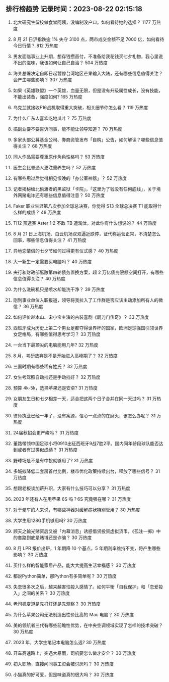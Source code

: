 
## 排行榜趋势 记录时间：2023-08-22 02:15:18
  
  1. 北大研究生留校做食堂阿姨，没编制没户口，如何看待她的选择？ 1177 万热度
    
  2. 8 月 21 日沪指跌逾 1% 失守 3100 点，两市成交金额不足 7000 亿，如何看待今日行情？ 812 万热度
    
  3. 男友面临事业上升期，想存钱攒首付，不准备给我花钱买七夕礼物，我心里说不出的滋味，我该如何让自己自洽？ 504 万热度
    
  4. 海关总署决定自即日起暂停台湾地区芒果输入大陆，还有哪些信息值得关注？会产生哪些影响？ 307 万热度
    
  5. 如果《英雄联盟》一个英雄，血量无限，但是没有升级属性成长，没有技能，不能出装备，强度如何? 165 万热度
    
  6. 乌克兰就接收F16战机取得重大突破，相关细节你怎么看？ 119 万热度
    
  7. 为什么广东人喜欢吃地瓜叶？ 75 万热度
    
  8. 搞副业要不要告诉同事，能不能让领导知道？ 70 万热度
    
  9. 多家头部公募基金公司、券商资管发布「自购」公告，如何解读？哪些信息值得关注？ 68 万热度
    
  10. 同人作品需要尊重原作角色性格吗？ 53 万热度
    
  11. 医生会比普通人更注重养生吗？ 52 万热度
    
  12. 有哪些用过后觉得相见恨晚的「办公室神器」？ 52 万热度
    
  13. 记者揭秘缅北偷渡者的黑监狱「卡院」，「这里为了钱没有任何底线」，关于境外网赌电诈还有哪些信息值得注意？ 50 万热度
    
  14. Faker 职业生涯第八次参加全球总决赛，你觉得 S13 全球总决赛 T1 能取得什么样的成绩？ 48 万热度
    
  15. TI12 预选赛 Aster 1:2 不敌 TB 遭淘汰，对此你有什么想说的？ 44 万热度
    
  16. 8 月 21 日上海机场、白云机场双双逼近跌停，证代称运营正常，不清楚怎么回事，哪些信息值得关注？ 41 万热度
    
  17. 异地恋情侣的七夕节如何过得更有仪式感？ 40 万热度
    
  18. 大一新生一定需要买电脑吗？ 40 万热度
    
  19. 央行和财政部酝酿第四轮债务置换方案，超 2 万亿债务限额空间打开，有哪些信息值得关注？ 40 万热度
    
  20. 为什么洗碗机只是喷水却能洗干净？ 39 万热度
    
  21. 刚到事业单位入职报道，领导将我拉入了工作群是否应该主动添加所有人的微信？ 36 万热度
    
  22. 如何评价赵本山、宋小宝主演的古装喜剧《鹊刀门传奇》？ 33 万热度
    
  23. 西班牙成为历史上第二个男女足都夺得世界杯的国家，欧洲足球强国引领世界女足格局，有哪些值得思考学习？ 33 万热度
    
  24. 一台当下最顶尖的电脑能用几年? 32 万热度
    
  25. 8 月，考研放弃是不是开始进入高峰期了？ 32 万热度
    
  26. 三国时期有哪些稀有姓氏？ 32 万热度
    
  27. 女生考驾照自动挡还是手动挡好？ 32 万热度
    
  28. 预算 4k-5k，选择苹果还是安卓? 31 万热度
    
  29. 女朋友生日和七夕相差一天，适合把这两个日子合并在同一天过吗？ 31 万热度
    
  30. 律师执业已经一年了，没有案源，信心一点点的在磨灭，该怎么办呢？ 31 万热度
    
  31. 24届秋招会更严峻吗？ 31 万热度
    
  32. 董路带领中国足球小将0910出征西班牙9战7胜2平。国内同年龄段球队能否达到或者有过类似成绩？ 31 万热度
    
  33. 野球场是不是有中投就够用了? 31 万热度
    
  34. 多城拟降低二套房首付比例，楼市优化政策持续出台，释放了哪些信号？ 31 万热度
    
  35. 想跟老板谈加薪升职，大家有什么技巧可以分享？ 31 万热度
    
  36. 2023 年还有人在用苹果 6S 吗？6S 究竟强在哪？ 31 万热度
    
  37. 对于晕车的人来说，有哪些神器对缓解症状特别管用？ 30 万热度
    
  38. 大学生用128G手机够用吗? 30 万热度
    
  39. 顾天之输光赌资后又被「内幕消息」诱惑借贷投资虚拟货币，《孤注一掷》中的套路到底是赌博还是诈骗？ 30 万热度
    
  40. 8 月 LPR 报价出炉，1 年期降 10 个基点，5 年期利率维持不变，将产生哪些影响？ 30 万热度
    
  41. 买什么样的智能家居产品，能大大提高生活幸福感？ 30 万热度
    
  42. 都说Python简单，那Python有多简单呢？ 30 万热度
    
  43. 失恋很多次之后，越来越害怕投入感情了。如何平衡「自我保护」和「恋爱投入」之间的关系？ 30 万热度
    
  44. 老司机变道是先打灯还是先观察？ 30 万热度
    
  45. 为什么苹果公司无法制造出性价比高的 Mac 电脑？ 30 万热度
    
  46. 美的领航者三代有哪些前瞻性优势，在中央空调领域实现了怎样的技术突破？ 30 万热度
    
  47. 2023 年，大学生笔记本电脑怎么选? 30 万热度
    
  48. 开车高速路上，突遇大暴雨，司机要怎么做才安全？ 30 万热度
    
  49. 初入职场，直接问同事工资会被讨厌吗？ 30 万热度
    
  50. 小猫真的好可爱，但是味道真的很大吗？ 30 万热度
    
